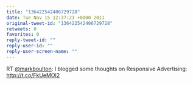 ```yaml
---
title: "136422542406729728"
date: Tue Nov 15 12:37:23 +0000 2011
original-tweet-id: "136422542406729728"
retweets: 0
favorites: 0
reply-tweet-id: ""
reply-user-id: ""
reply-user-screen-name: ""
---
```

RT <a href="https://twitter.com/markboulton">@markboulton</a>: I blogged some thoughts on Responsive Advertising: http://t.co/FkUeMOl2
